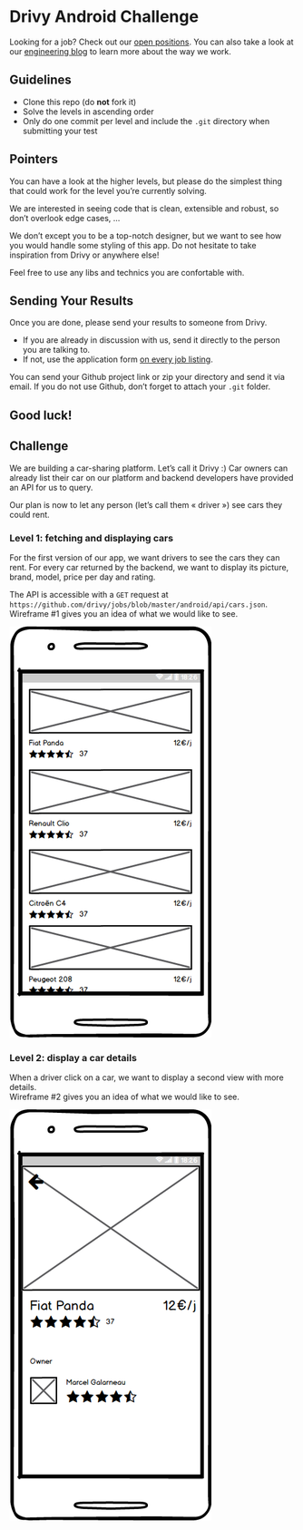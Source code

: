 # Drivy Android Challenge
Looking for a job? Check out our [open positions](https://en.drivy.com/jobs).
You can also take a look at our [engineering blog](https://drivy.engineering/) to learn more about the way we work.

## Guidelines
- Clone this repo (do **not** fork it)
- Solve the levels in ascending order
- Only do one commit per level and include the `.git` directory when submitting your test

## Pointers
You can have a look at the higher levels, but please do the simplest thing that could work for the level you’re currently solving.

We are interested in seeing code that is clean, extensible and robust, so don’t overlook edge cases, …

We don’t except you to be a top-notch designer, but we want to see how you would handle some styling of this app. Do not hesitate to take inspiration from Drivy or anywhere else!

Feel free to use any libs and technics you are confortable with.

## Sending Your Results
Once you are done, please send your results to someone from Drivy.

- If you are already in discussion with us, send it directly to the person you are talking to.
- If not, use the application form [on every job listing](https://en.drivy.com/jobs).

You can send your Github project link or zip your directory and send it via email.
If you do not use Github, don’t forget to attach your `.git` folder.

Good luck!
---

## Challenge
We are building a car-sharing platform. Let’s call it Drivy :)
Car owners can already list their car on our platform and backend developers have provided an API for us to query.

Our plan is now to let any person (let’s call them « driver ») see cars they could rent.

### Level 1: fetching and displaying cars

For the first version of our app, we want drivers to see the cars they can rent. For every car returned by the backend, we want to display its picture, brand, model, price per day and rating.

The API is accessible with a `GET` request at `https://github.com/drivy/jobs/blob/master/android/api/cars.json`.  
Wireframe #1 gives you an idea of what we would like to see.

![Mockup #1](list.png?raw=true "Mockup #1")

### Level 2: display a car details

When a driver click on a car, we want to display a second view with more details.  
Wireframe #2 gives you an idea of what we would like to see.

![Mockup #2](details.png?raw=true "Mockup #2")